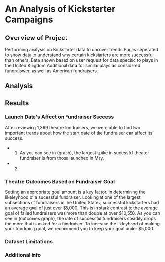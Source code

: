 # An Analysis of Kickstarter Campaigns
## Overview of Project
Performing analysis on Kickstarter data to uncover trends
Pages seperated to show data to understand why certain kickstarters are more successful than others.
Data shown based on user request for data specific to plays in the United Kingdom
Additional data for similar plays as considered fundraiswer, as well as American fundraisers.
## Analysis
## Results
### Launch Date's Affect on Fundraiser Success
After reviewing 1,369 theatre fundraisers, we were able to find two important trends about how the start date of the fundraiser can affect its' success.
- 1) As you can see in (graph), the largest spike in sucessful theater fundraiser is from those launched in May. 
- 2) 
### Theatre Outcomes Based on Fundraiser Goal
Setting an appropriate goal amount is a key factor. in determining the likeleyhood of a sucessful fundraiser. Looking at one of the largest subsections of fundraisers in the United States, successful kickstarters had an average goal of just over $5,000. This is in stark contrast to the average goal of failed fundraisers was more than double at over $10,550. As you can see in (outcomes graph), the rate of successful fundraisers steadily drops the more that is asked for a fundraiser. To increase the likleyhood of making your fundraing goal, we recommend you to keep your goal under $5,000.
### Dataset Limitations
### Additional info

